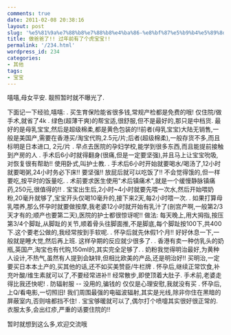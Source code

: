 ```yaml
---
comments: true
date: 2011-02-08 20:38:16
layout: post
slug: '%e5%81%9a%e7%88%b8%e7%88%b8%e4%ba%86-%e8%bf%87%e5%b9%b4%e5%89%8d%e6%9c%89%e4%ba%86%e4%b8%aa%e8%99%8e%e5%ae%9d%e5%ae%9d-2'
title: 做爸爸了!! 过年前有了个虎宝宝!!
permalink: '/234.html'
wordpress_id: 234
categories:
- 其他
tags:
- 宝宝
---
```


嘻嘻,母女平安. 靓照暂时就不曝光了.

下面记一下经验,嘻嘻:
. 买生育保险能省很多钱,常规产检都是免费的哦! 仅住院/做手术,就省了4k
. 绿色(超薄干爽)的帮宝适,很舒服,但不是最好的,那只是中档货. 最好的是母乳宝宝,然后是超级棉柔,都是黄色包装的!!前者(母乳宝宝)大陆无销售,一般是美国产,需要在香港买/淘宝代购,2.5元/片;后者(超级棉柔),一般存货不多,而且标明是日本进口, 2元/片
. 早点去医院的孕妇学校,能学到很多东西,而且能提前接触到产房的人
. 手术后6小时就得翻身(很痛,但是一定要坚强),并且马上让宝宝吮吸,对恢复很有帮助!! 使用卧式,叫护士教.
. 手术后6小时开始就要喝水/喝汤了,12小时就要喝粥,24小时务必下床!! 要坚强!! 放屁后就可以吃饭了!! 不会觉得饿的,但一样要吃,按平时的饭量吃.
. 术前要求医生使用"术后镇痛术",就是一个缓慢静脉镇痛药,250元,很值得的!! 
. 宝宝出生后,2小时~4小时就要先喂一次水,然后开始喂奶粉,20毫升就够了,宝宝开头仅喝10毫升的,接下来2天,每2小时喂一次.
. 如果打算母乳喂养,那么怀孕时就要做按摩,我老婆12小时就开始有乳汁了(剖宫产啊,一般第2/3天才有的;顺产也要第二天),医院的护士都很惊讶呢!! 做法: 每天晚上,用大拇指,按压第3/4个脚趾,从脚趾的关节,顺着骨头往脚面推,不是脚底,每个脚趾按100下,共400下.这个要老公做的,我经常按到手软呢.
. 怀孕后就先休假1个月!! 好好休息一下,一般就是睡大觉,然后再上班. 这样孕期的反应就少很多了.
. 香港有卖一种仿乳头的奶瓶,英国产,淘宝也有代购,150ml的,其实完全足够了.
. 奶粉我觉得明治最好,为黄种人设计,不热气,虽然有人提到会缺锌,但相比欧美的产品,还是明治好!! 买明治,一定要买日本本土产的,买其他的话,还不如买美赞臣/牛栏牌
. 怀孕后,继续正常饮食,补充叶酸/维生素就可以了,不要经常进补!! 经常散步,即使顶着大肚子. 手术前,老婆走得比我还快呢!
. 防辐射服 -- 没用的,骗钱的     仅仅是心理安慰,我就没有买
. 怀孕后,上Q/看电影,一切照旧! 我们周围最强的电磁波辐射,其实是光线,除非你住在黑暗的屏蔽室内,否则啥都挡不住!
. 宝宝够暖就可以了,偶尔打个喷嚏其实很好很正常的. 衣服太多,会出红疹,严重的话要住院的!!

暂时就想到这么多,欢迎交流哦
